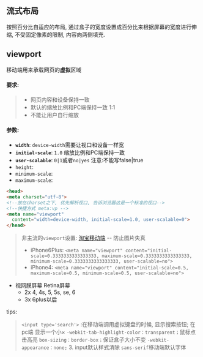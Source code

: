 流式布局
---
按照百分比自适应的布局, 通过盒子的宽度设置成百分比来根据屏幕的宽度进行伸缩, 不受固定像素的限制, 内容向两侧填充. 

viewport
---
   移动端用来承载网页的**虚拟**区域
#### 要求:
> + 网页内容和设备保持一致
> + 默认的缩放比例和PC端保持一致 1:1
> + 不能让用户自行缩放

#### 参数:
+ **`width`**: `device-width`需要让视口和设备一样宽
+ **`initial-scale`**: `1.0` 缩放比例和PC端保持一致
+ **`user-scalable`**: `0|1`或者`no|yes` 注意:不能写false|true
+ `height`:
+ `minimum-scale`:
+ `maximum-scale`:
```html
<head>
<meta charset="utf-8">
<!--放在charset之下, 优先解析视口, 告诉浏览器这是一个标准的视口-->
<!--快捷方式 meta:vp -->
<meta name="viewport" 
  content="width=device-width, initial-scale=1.0, user-scalable=0">
</head>
```
> 非主流的`viewport`设置: [淘宝移动端](m.taobao.com) -- 防止图片失真
> + iPhone6Plus: `<meta name="viewport" content="initial-scale=0.3333333333333333, maximum-scale=0.3333333333333333, minimum-scale=0.3333333333333333, user-scalable=no">`
> + iPhone4: `<meta name="viewport" content="initial-scale=0.5, maximum-scale=0.5, minimum-scale=0.5, user-scalable=no">`

+ 视网膜屏幕 Retina屏幕
  + 2x 4, 4s, 5, 5s, se, 6
  + 3x 6plus以后

tips:
> `<input type='search'>` :在移动端调用虚拟键盘的时候, 显示搜索按钮; 在pc端 显示一个小×
> `-webkit-tab-highlight-color：transparent；`鼠标点击高亮
> `box-sizing：border-box；`保证盒子大小不变
> `-webkit-appearance：none;` 3.	input默认样式清除
> `sans-serif`移动端默认字体